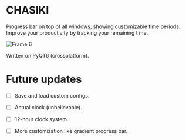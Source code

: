 # CHASIKI
Progress bar on top of all windows, showing customizable time periods. Improve your productivity by tracking your remaining time.

![Frame 6](https://github.com/meysner/CHASIKI/assets/115107592/a0109e7a-1e2c-4ab1-8e5d-b9e0b5c297b7)

Written on PyQT6 (crossplatform).

# Future updates
- [ ] Save and load custom configs.
- [ ] Actual clock (unbelievable).
- [ ] 12-hour clock system.
- [ ] More customization like gradient progress bar.



